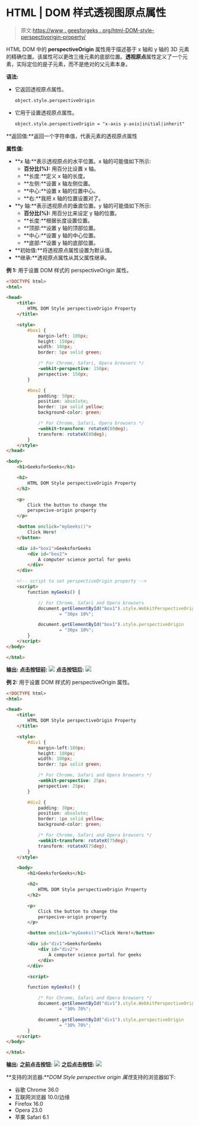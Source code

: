 # HTML | DOM 样式透视图原点属性

> 原文:[https://www . geesforgeks . org/html-DOM-style-perspectivorigin-property/](https://www.geeksforgeeks.org/html-dom-style-perspectiveorigin-property/)

HTML DOM 中的 **perspectiveOrigin** 属性用于描述基于 x 轴和 y 轴的 3D 元素的精确位置。该属性可以更改三维元素的底部位置。**透视原点**属性定义了一个元素，实际定位的是子元素，而不是绝对的父元素本身。

**语法:**

*   它返回透视原点属性。

    ```html
    object.style.perspectiveOrigin
    ```

*   它用于设置透视原点属性。

    ```html
    object.style.perspectiveOrigin = "x-axis y-axis|initial|inherit"
    ```

**返回值:**返回一个字符串值，代表元素的透视原点属性

**属性值:**

*   **x 轴:**表示透视原点的水平位置。x 轴的可能值如下所示:
    *   **百分比(%):** 用百分比设置 x 轴。
    *   **长度:**定义 x 轴的长度。
    *   **左侧:**设置 x 轴左侧位置。
    *   **中心:**设置 x 轴的位置中心。
    *   **右:**我把 x 轴的位置设置对了。
*   **y 轴:**表示透视原点的垂直位置。y 轴的可能值如下所示:
    *   **百分比(%):** 用百分比来设定 y 轴的位置。
    *   **长度:**根据长度设置位置。
    *   **顶部:**设置 y 轴的顶部位置。
    *   **中心:**设置 y 轴的中心位置。
    *   **底部:**设置 y 轴的底部位置。
*   **初始值:**将透视原点属性设置为默认值。
*   **继承:**透视原点属性从其父属性继承。

**例 1:** 用于设置 DOM 样式的 perspectiveOrigin 属性。

```html
<!DOCTYPE html> 
<html> 

<head> 
    <title> 
        HTML DOM Style perspectiveOrigin Property
    </title> 

    <style>
        #box1 {
            margin-left: 100px;
            height: 150px;
            width: 100px;
            border: 5px solid green;

            /* For Chrome, Safari, Opera browsers */
            -webkit-perspective: 150px; 
            perspective: 150px;
        }

        #box2 {
            padding: 50px;
            position: absolute;
            border: 1px solid yellow;
            background-color: green;

            /* For Chrome, Safari, Opera browsers */
            -webkit-transform: rotateX(80deg);
            transform: rotateX(80deg);
        }
    </style>
</head>

<body> 
    <h1>GeeksforGeeks</h1> 

    <h2>
        HTML DOM Style perspectiveOrigin Property
    </h2> 

    <p>
        Click the button to change the
        perspecive-origin property
    </p>

    <button onclick="myGeeks()">
        Click Here!
    </button>

    <div id="box1">GeeksforGeeks
        <div id="box2">
            A computer science portal for geeks
        </div>
    </div>

    <!-- script to set perspectiveOrigin property -->
    <script>
        function myGeeks() {

            // For Chrome, Safari and Opera browsers
            document.getElementById("box1").style.WebkitPerspectiveOrigin
                    = "30px 10%"; 

            document.getElementById("box1").style.perspectiveOrigin
                    = "30px 10%";
        }
    </script>
</body> 

</html>                                
```

**输出:**
**点击按钮前:**
![](img/2547c5ce9f35c9060a69fcb318b32745.png)
**点击按钮后:**
![](img/2547c5ce9f35c9060a69fcb318b32745.png)

**例 2:** 用于设置 DOM 样式的 perspectiveOrigin 属性。

```html
<!DOCTYPE html> 
<html> 

<head> 
    <title> 
        HTML DOM Style perspectiveOrigin Property
    </title> 

    <style>
        #div1 {
            margin-left:100px;
            height: 100px;
            width: 100px;
            border: 5px solid green;

            /* For Chrome, Safari and Opera browsers */
            -webkit-perspective: 25px; 
            perspective: 25px;
        }

        #div2 {
            padding: 30px;
            position: absolute;
            border: 1px solid yellow;
            background-color: green;

            /* For Chrome, Safari and Opera browsers */
            -webkit-transform: rotateX(75deg);
            transform: rotateX(75deg);
        }
    </style>

    <body> 
        <h1>GeeksforGeeks</h1> 

        <h2>
            HTML DOM Style perspectiveOrigin Property
        </h2> 

        <p>
            Click the button to change the
            perspecive-origin property
        </p>

        <button onclick="myGeeks()">Click Here!</button>

        <div id="div1">GeeksforGeeks
            <div id="div2">
                A computer science portal for geeks
            </div>
        </div>

        <script>

        function myGeeks() {

            /* For Chrome, Safari and Opera browsers */
            document.getElementById("div1").style.WebkitPerspectiveOrigin
                    = "30% 70%";

            document.getElementById("div1").style.perspectiveOrigin
                    = "30% 70%";
        }
    </script>
</body> 

</html>                    
```

**输出:**
**之前点击按钮:**
![](img/5e3677cff43fdc4b40b29992bc89cc13.png)
**之后点击按钮:**
![](img/b04d8695c06f679f0b4174c918465601.png)

**支持的浏览器:***DOM Style perspective origin 属性*支持的浏览器如下:

*   谷歌 Chrome 36.0
*   互联网浏览器 10.0/边缘
*   Firefox 16.0
*   Opera 23.0
*   苹果 Safari 6.1